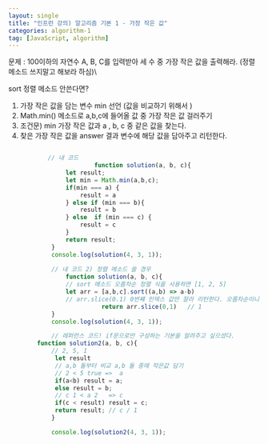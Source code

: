 ```yaml
---
layout: single
title: "인프런 강의) 알고리즘 기본 1 - 가장 작은 값"
categories: algorithm-1 
tag: [JavaScript, algorithm]
---
```


문제 : 100이하의 자연수 A, B, C를 입력받아 세 수 중 가장 작은 값을 출력해라. (정렬 메소드 쓰지말고 해보라 하심)\

sort 정렬 메소드 안쓴다면?

1) 가장 작은 값을 담는 변수 min 선언 (값을 비교하기 위해서 )
2) Math.min() 메소드로 a,b,c에 들어올 값 중 가장 작은 값 걸러주기 
3) 조건문) min 가장 작은 값과  a , b, c 중 같은 값을 찾는다.
4) 찾은 가장 작은 값을 answer 결과 변수에 해당 값을 담아주고 리턴한다.

```js

           // 내 코드
						function solution(a, b, c){
                let result;
                let min = Math.min(a,b,c);
                if(min === a) {
                    result = a
                } else if (min === b){
                    result = b
                } else  if (min === c) {
                    result = c
                }
                return result;
            }
            console.log(solution(4, 3, 1));
					
            // 내 코드 2) 정렬 메소드 쓸 경우 
			    function solution(a, b, c){
                // sort 메소드 오름차순 정렬 식을 사용하면 [1, 2, 5]
                let arr = [a,b,c].sort((a,b) => a-b)
                // arr.slice(0.1) 0번쨰 인덱스 값만 잘라 리턴한다. 오름차순이니 가장 작은 값
    					  return arr.slice(0,1)   // 1
            }
            console.log(solution(4, 3, 1));

            // 레퍼런스 코드! if문으로만 구성하는 기본을 알려주고 싶으셨다.
        function solution2(a, b, c){
            // 2, 5, 1 
             let result
             // a,b 둘부터 비교 a,b 둘 중에 작은값 담기
             // 2 < 5 true =>  a
             if(a<b) result = a;
             else result = b;
             // c 1 < a 2   => c
             if(c < result) result = c;
             return result; // c / 1
            }

            console.log(solution2(4, 3, 1));
```



​           

